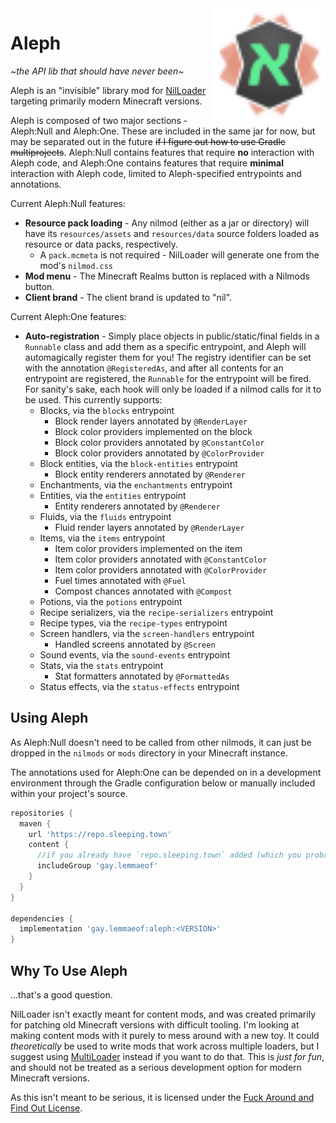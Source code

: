 <img src="aleph.svg" width="180px" align="right"/>

# Aleph
*\~the API lib that should have never been\~*

Aleph is an "invisible" library mod for [NilLoader](https://git.sleeping.town/unascribed/NilLoader) targeting primarily
modern Minecraft versions.

Aleph is composed of two major sections - Aleph:Null and Aleph:One. These are included in the same jar for now, but may
be separated out in the future ~~if I figure out how to use Gradle multiprojects~~. Aleph:Null contains features that
require **no** interaction with Aleph code, and Aleph:One contains features that require **minimal** interaction with
Aleph code, limited to Aleph-specified entrypoints and annotations.

Current Aleph:Null features:
- **Resource pack loading** - Any nilmod (either as a jar or directory) will have its `resources/assets` and
`resources/data` source folders loaded as resource or data packs, respectively.
  - A `pack.mcmeta` is not required - NilLoader will generate one from the mod's `nilmod.css`
- **Mod menu** - The Minecraft Realms button is replaced with a Nilmods button.
- **Client brand** - The client brand is updated to "nil".

Current Aleph:One features:
- **Auto-registration** - Simply place objects in public/static/final fields in a `Runnable` class and add them as a
    specific entrypoint, and Aleph will automagically register them for you! The registry identifier can be set with the 
    annotation `@RegisteredAs`, and after all contents for an entrypoint are registered, the `Runnable` for the 
    entrypoint will be fired. For sanity's sake, each hook will only be loaded if a nilmod calls for it to be used.
    This currently supports:
  - Blocks, via the `blocks` entrypoint
    - Block render layers annotated by `@RenderLayer`
    - Block color providers implemented on the block
    - Block color providers annotated by `@ConstantColor`
    - Block color providers annotated by `@ColorProvider`
  - Block entities, via the `block-entities` entrypoint
    - Block entity renderers annotated by `@Renderer`
  - Enchantments, via the `enchantments` entrypoint
  - Entities, via the `entities` entrypoint
    - Entity renderers annotated by `@Renderer`
  - Fluids, via the `fluids` entrypoint
    - Fluid render layers annotated by `@RenderLayer`
  - Items, via the `items` entrypoint
    - Item color providers implemented on the item
    - Item color providers annotated with `@ConstantColor`
    - Item color providers annotated with `@ColorProvider`
    - Fuel times annotated with `@Fuel`
    - Compost chances annotated with `@Compost`
  - Potions, via the `potions` entrypoint
  - Recipe serializers, via the `recipe-serializers` entrypoint
  - Recipe types, via the `recipe-types` entrypoint
  - Screen handlers, via the `screen-handlers` entrypoint
    - Handled screens annotated by `@Screen`
  - Sound events, via the `sound-events` entrypoint
  - Stats, via the `stats` entrypoint
    - Stat formatters annotated by `@FormattedAs`
  - Status effects, via the `status-effects` entrypoint

## Using Aleph
As Aleph:Null doesn't need to be called from other nilmods, it can just be dropped in the `nilmods` or `mods` directory
in your Minecraft instance.

The annotations used for Aleph:One can be depended on in a development environment through the Gradle configuration
below or manually included within your project's source.

```groovy
repositories {
  maven {
    url 'https://repo.sleeping.town'
    content {
      //if you already have `repo.sleeping.town` added (which you probably do), add this line!
      includeGroup 'gay.lemmaeof'
    }
  }
}

dependencies {
  implementation 'gay.lemmaeof:aleph:<VERSION>'
}
```

## Why To Use Aleph
...that's a good question.

NilLoader isn't exactly meant for content mods, and was created primarily for patching old Minecraft versions with
difficult tooling. I'm looking at making content mods with it purely to mess around with a new toy. It could
*theoretically* be used to write mods that work across multiple loaders, but I suggest using
[MultiLoader](https://github.com/jaredlll08/MultiLoader-Template) instead if you want to do that. This is *just for fun*,
and should not be treated as a serious development option for modern Minecraft versions.

As this isn't meant to be serious, it is licensed under the
[Fuck Around and Find Out License](https://code.boringcactus.com/fafol/).
